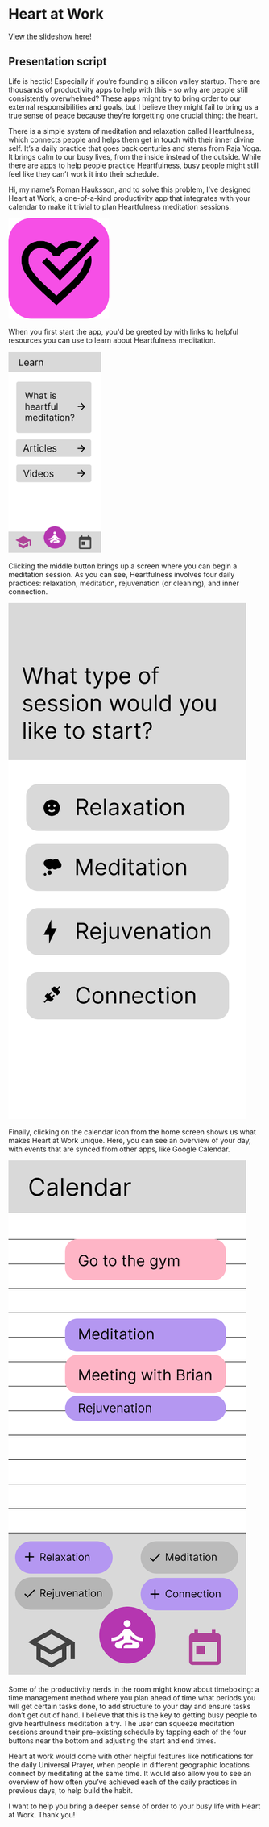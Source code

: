 # Heart at Work

[View the slideshow here!](https://docs.google.com/presentation/d/1npBF1yddgTRr_9WsixVrSul5AKa_p4kEd4wlaw207y8/edit?usp=sharing)

## Presentation script

Life is hectic! Especially if you’re founding a silicon valley startup. There are thousands of productivity apps to help with this - so why are people still consistently overwhelmed? These apps might try to bring order to our external responsibilities and goals, but I believe they might fail to bring us a true sense of peace because they’re forgetting one crucial thing: the heart.

There is a simple system of meditation and relaxation called Heartfulness, which connects people and helps them get in touch with their inner divine self. It’s a daily practice that goes back centuries and stems from Raja Yoga. It brings calm to our busy lives, from the inside instead of the outside. While there are apps to help people practice Heartfulness, busy people might still feel like they can’t work it into their schedule.

Hi, my name’s Roman Hauksson, and to solve this problem, I’ve designed Heart at Work, a one-of-a-kind productivity app that integrates with your calendar to make it trivial to plan Heartfulness meditation sessions.

<img src="./heartatwork.png" height="200"/>

When you first start the app, you'd be greeted by with links to helpful resources you can use to learn about Heartfulness meditation.

<img src="./learn.png" height="400"/>

Clicking the middle button brings up a screen where you can begin a meditation session. As you can see, Heartfulness involves four daily practices: relaxation, meditation, rejuvenation (or cleaning), and inner connection.

<img src="./sessions.png"/>

Finally, clicking on the calendar icon from the home screen shows us what makes Heart at Work unique. Here, you can see an overview of your day, with events that are synced from other apps, like Google Calendar.

<img src="./calendar.png"/>

Some of the productivity nerds in the room might know about timeboxing: a time management method where you plan ahead of time what periods you will get certain tasks done, to add structure to your day and ensure tasks don’t get out of hand. I believe that this is the key to getting busy people to give heartfulness meditation a try. The user can squeeze meditation sessions around their pre-existing schedule by tapping each of the four buttons near the bottom and adjusting the start and end times.

Heart at work would come with other helpful features like notifications for the daily Universal Prayer, when people in different geographic locations connect by meditating at the same time. It would also allow you to see an overview of how often you’ve achieved each of the daily practices in previous days, to help build the habit.

I want to help you bring a deeper sense of order to your busy life with Heart at Work. Thank you!
